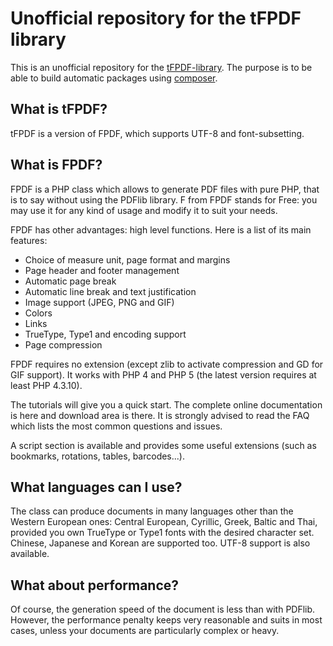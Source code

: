 Unofficial repository for the tFPDF library
==

This is an unofficial repository for the [tFPDF-library](http://fpdf.org/fr/script/script92.php). The purpose is to be able to build automatic packages using [composer](http://packagist.org).

What is tFPDF?
--

tFPDF is a version of FPDF, which supports UTF-8 and font-subsetting.


What is FPDF?
--

FPDF is a PHP class which allows to generate PDF files with pure PHP, that is to say without using the PDFlib library. F from FPDF stands for Free: you may use it for any kind of usage and modify it to suit your needs.

FPDF has other advantages: high level functions. Here is a list of its main features:

* Choice of measure unit, page format and margins
* Page header and footer management
* Automatic page break
* Automatic line break and text justification
* Image support (JPEG, PNG and GIF)
* Colors
* Links
* TrueType, Type1 and encoding support
* Page compression

FPDF requires no extension (except zlib to activate compression and GD for GIF support). It works with PHP 4 and PHP 5 (the latest version requires at least PHP 4.3.10).

The tutorials will give you a quick start. The complete online documentation is here and download area is there. It is strongly advised to read the FAQ which lists the most common questions and issues.

A script section is available and provides some useful extensions (such as bookmarks, rotations, tables, barcodes...).

What languages can I use?
--

The class can produce documents in many languages other than the Western European ones: Central European, Cyrillic, Greek, Baltic and Thai, provided you own TrueType or Type1 fonts with the desired character set. Chinese, Japanese and Korean are supported too. UTF-8 support is also available.

What about performance?
--

Of course, the generation speed of the document is less than with PDFlib. However, the performance penalty keeps very reasonable and suits in most cases, unless your documents are particularly complex or heavy.
